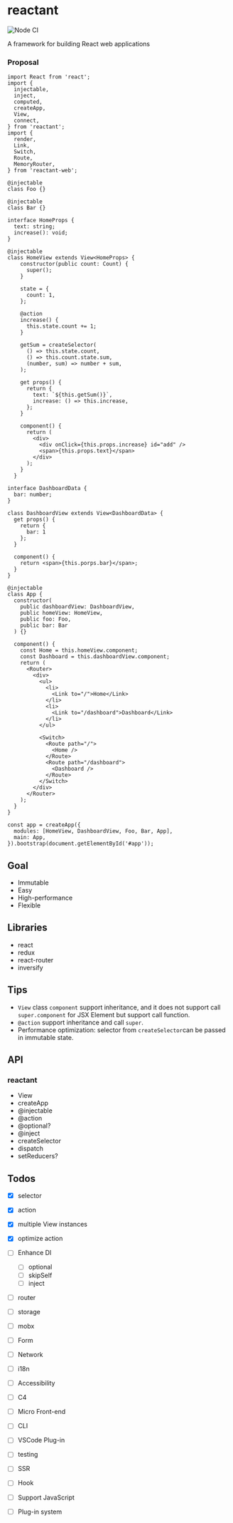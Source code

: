 # reactant

![Node CI](https://github.com/unadlib/reactant/workflows/Node%20CI/badge.svg)

A framework for building React web applications

### Proposal

```tsx
import React from 'react';
import {
  injectable,
  inject,
  computed,
  createApp,
  View,
  connect,
} from 'reactant';
import {
  render,
  Link,
  Switch,
  Route,
  MemoryRouter,
} from 'reactant-web';

@injectable
class Foo {}

@injectable
class Bar {}

interface HomeProps {
  text: string;
  increase(): void;
}

@injectable
class HomeView extends View<HomeProps> {
    constructor(public count: Count) {
      super();
    }

    state = {
      count: 1,
    };

    @action
    increase() {
      this.state.count += 1;
    }

    getSum = createSelector(
      () => this.state.count,
      () => this.count.state.sum,
      (number, sum) => number + sum,
    );

    get props() {
      return {
        text: `${this.getSum()}`,
        increase: () => this.increase,
      };
    }

    component() {
      return (
        <div>
          <div onClick={this.props.increase} id="add" />
          <span>{this.props.text}</span>
        </div>
      );
    }
  }

interface DashboardData {
  bar: number;
}

class DashboardView extends View<DashboardData> {
  get props() {
    return {
      bar: 1
    };
  }

  component() {
    return <span>{this.porps.bar}</span>;
  }
}

@injectable
class App {
  constructor(
    public dashboardView: DashboardView,
    public homeView: HomeView,
    public foo: Foo,
    public bar: Bar
  ) {}

  component() {
    const Home = this.homeView.component;
    const Dashboard = this.dashboardView.component;
    return (
      <Router>
        <div>
          <ul>
            <li>
              <Link to="/">Home</Link>
            </li>
            <li>
              <Link to="/dashboard">Dashboard</Link>
            </li>
          </ul>

          <Switch>
            <Route path="/">
              <Home />
            </Route>
            <Route path="/dashboard">
              <Dashboard />
            </Route>
          </Switch>
        </div>
      </Router>
    );
  }
}

const app = createApp({
  modules: [HomeView, DashboardView, Foo, Bar, App],
  main: App,
}).bootstrap(document.getElementById('#app'));
```

## Goal

* Immutable
* Easy
* High-performance
* Flexible

## Libraries

* react
* redux
* react-router
* inversify

## Tips

* `View` class `component` support inheritance, and it does not support call `super.component` for JSX Element but support call function.
* `@action` support inheritance and call `super`.
* Performance optimization: selector from `createSelector`can be passed in immutable state.

## API

### reactant

* View
* createApp
* @injectable
* @action
* @optional?
* @inject
* createSelector
* dispatch
* setReducers?

## Todos

- [x] selector
- [x] action
- [x] multiple View instances
- [x] optimize action
- [ ] Enhance DI
  - [ ] optional
  - [ ] skipSelf
  - [ ] inject
- [ ] router
- [ ] storage

- [ ] mobx
- [ ] Form
- [ ] Network
- [ ] i18n
- [ ] Accessibility
- [ ] C4
- [ ] Micro Front-end
- [ ] CLI
- [ ] VSCode Plug-in
- [ ] testing
- [ ] SSR
- [ ] Hook
- [ ] Support JavaScript
- [ ] Plug-in system
